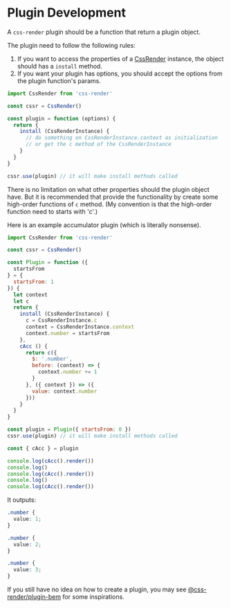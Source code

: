 # Plugin Development
A `css-render` plugin should be a function that return a plugin object.

The plugin need to follow the following rules:
1. If you want to access the properties of a [CssRender](css-render-instance.md) instance, the object should has a `install` method.
2. If you want your plugin has options, you should accept the options from the plugin function's params.
```js
import CssRender from 'css-render'

const cssr = CssRender()

const plugin = function (options) {
  return {
    install (CssRenderInstance) {
      // do something on CssRenderInstance.context as initialization
      // or get the c method of the CssRenderInstance
    }
  }
}

cssr.use(plugin) // it will make install methods called
```

There is no limitation on what other properties should the plugin object have. But it is recommended that provide the functionality by create some high-order functions of `c` method. (My convention is that the high-order function need to starts with 'c'.)

Here is an example accumulator plugin (which is literally nonsense).
```js
import CssRender from 'css-render'

const cssr = CssRender()

const Plugin = function ({
  startsFrom
} = {
  startsFrom: 1
}) {
  let context
  let c
  return {
    install (CssRenderInstance) {
      c = CssRenderInstance.c
      context = CssRenderInstance.context
      context.number = startsFrom
    },
    cAcc () {
      return c({
        $: '.number',
        before: (context) => {
          context.number += 1
        }
      }, ({ context }) => ({
        value: context.number
      }))
    }
  }
}

const plugin = Plugin({ startsFrom: 0 })
cssr.use(plugin) // it will make install methods called

const { cAcc } = plugin

console.log(cAcc().render())
console.log()
console.log(cAcc().render())
console.log()
console.log(cAcc().render())
```
It outputs:

```css
.number {
  value: 1;
}

.number {
  value: 2;
}

.number {
  value: 3;
}
```

If you still have no idea on how to create a plugin, you may see [@css-render/plugin-bem](https://github.com/07akioni/css-render/tree/master/packages/plugin-bem) for some inspirations.
